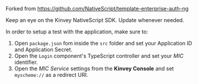 Forked from https://github.com/NativeScript/template-enterprise-auth-ng

Keep an eye on the Kinvey NativeScript SDK. Update whenever needed.

In order to setup a test with the application, make sure to:

1. Open `package.json` fom inside the `src` folder and set your Application ID and Application Secret.
2. Open the `Login` component's TypeScript controller and set your _MIC_ identifier.
3. Open the _MIC Service_ settings from the __Kinvey Console__ and set `myscheme://` as a redirect URI.